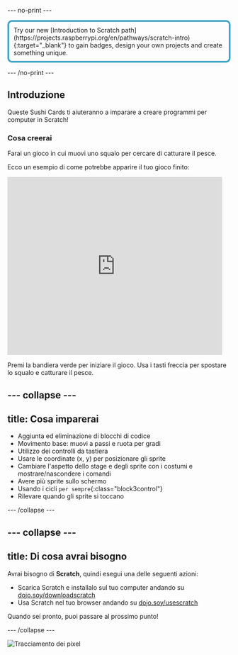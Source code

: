 \--- no-print \---

<p style="border: 4px solid #41a6c4; padding: 10px; border-radius: 10px;">
Try our new [Introduction to Scratch path](https://projects.raspberrypi.org/en/pathways/scratch-intro){:target="_blank"} to gain badges, design your own projects and create something unique.
</p>

\--- /no-print \---

## Introduzione

Queste Sushi Cards ti aiuteranno a imparare a creare programmi per computer in Scratch!

### Cosa creerai

Farai un gioco in cui muovi uno squalo per cercare di catturare il pesce.

Ecco un esempio di come potrebbe apparire il tuo gioco finito:

<div class="scratch-preview">
  <iframe allowtransparency="true" width="485" height="402" src="https://scratch.mit.edu/projects/embed/205355052/?autostart=false" frameborder="0"></iframe>
</div>

Premi la bandiera verde per iniziare il gioco. Usa i tasti freccia per spostare lo squalo e catturare il pesce.

## \--- collapse \---

## title: Cosa imparerai

+ Aggiunta ed eliminazione di blocchi di codice
+ Movimento base: muovi a passi e ruota per gradi
+ Utilizzo dei controlli da tastiera
+ Usare le coordinate (x, y) per posizionare gli sprite
+ Cambiare l'aspetto dello stage e degli sprite con i costumi e mostrare/nascondere i comandi
+ Avere più sprite sullo schermo
+ Usando i cicli `per sempre`{:class="block3control"}
+ Rilevare quando gli sprite si toccano

\--- /collapse \---

## \--- collapse \---

## title: Di cosa avrai bisogno

Avrai bisogno di **Scratch**, quindi esegui una delle seguenti azioni:

+ Scarica Scratch e installalo sul tuo computer andando su [dojo.soy/downloadscratch](http://dojo.soy/downloadscratch)
+ Usa Scratch nel tuo browser andando su [dojo.soy/usescratch](http://dojo.soy/usescratch)

Quando sei pronto, puoi passare al prossimo punto!

\--- /collapse \---

![Tracciamento dei pixel](http://code.org/api/hour/begin_coderdojo_sushi.png)